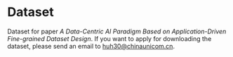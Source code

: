 # Dataset
Dataset for paper _A Data-Centric AI Paradigm Based on Application-Driven Fine-grained Dataset Design_.
If you want to apply for downloading the dataset, please send an email to huh30@chinaunicom.cn.
